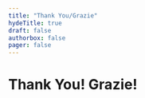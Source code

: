 ```yaml
---
title: "Thank You/Grazie"
hydeTitle: true
draft: false
authorbox: false
pager: false
---
```


# Thank You! Grazie!

